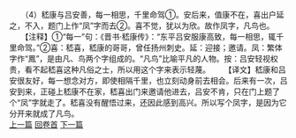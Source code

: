　　（4）嵇康与吕安善，每一相思，千里命驾①。安后来，值康不在，喜出户延之，不入，题门上作“凤”字而去②。喜不觉，犹以为欣。故作凤字，凡鸟也。
　　【注释】①“每一”句：《晋书·嵇康传》：“东平吕安服康高致，每一相思，辄千里命驾。”②喜：嵇喜，嵇康的哥哥，曾任扬州刺史。延：迎接；邀请。凤：繁体字作“鳳”，是由凡、鸟两个字组成的。“凡鸟”比喻平凡的人物。按：吕安轻视权贵，看不起嵇喜这种凡俗之士，所以用这个字来表示轻蔑。
　　【译文】嵇康和吕安很友好，每一想念对方，即使相隔千里，也立刻动身前去相会。后来有一次，吕安到来，正碰上嵇康不在家，嵇喜出门来邀请他进去，吕安不肯，只在门上题了个“凤”字就走了。嵇喜没有醒悟过来，还因此感到高兴。所以写个凤字，是因为它分开来就成了凡鸟。
<br>[上一篇](24_03) [回卷首](24_00) [下一篇](24_05)
